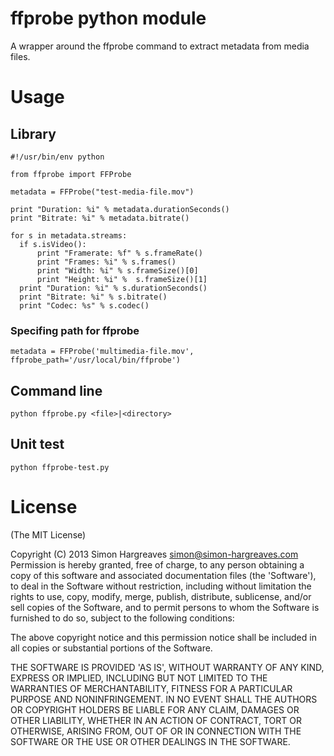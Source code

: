 ffprobe python module
=====================

A wrapper around the ffprobe command to extract metadata from media files.

# Usage

## Library

```
#!/usr/bin/env python

from ffprobe import FFProbe

metadata = FFProbe("test-media-file.mov")

print "Duration: %i" % metadata.durationSeconds()
print "Bitrate: %i" % metadata.bitrate()

for s in metadata.streams:
  if s.isVideo():
      print "Framerate: %f" % s.frameRate()
      print "Frames: %i" % s.frames()
      print "Width: %i" % s.frameSize()[0]
      print "Height: %i" %  s.frameSize()[1]
  print "Duration: %i" % s.durationSeconds()
  print "Bitrate: %i" % s.bitrate()
  print "Codec: %s" % s.codec()
```

### Specifing path for ffprobe
`metadata = FFProbe('multimedia-file.mov', ffprobe_path='/usr/local/bin/ffprobe')`

## Command line
```python ffprobe.py <file>|<directory>```

## Unit test
```python ffprobe-test.py```

# License
(The MIT License)

Copyright (C) 2013 Simon Hargreaves simon@simon-hargreaves.com Permission is hereby granted,
free of charge, to any person obtaining a copy of this software and associated documentation
files (the 'Software'), to deal in the Software without restriction, including without
limitation the rights to use, copy, modify, merge, publish, distribute, sublicense, and/or
sell copies of the Software, and to permit persons to whom the Software is furnished to do
so, subject to the following conditions:

The above copyright notice and this permission notice shall be included in all copies or
substantial portions of the Software.

THE SOFTWARE IS PROVIDED 'AS IS', WITHOUT WARRANTY OF ANY KIND, EXPRESS OR IMPLIED, INCLUDING
BUT NOT LIMITED TO THE WARRANTIES OF MERCHANTABILITY, FITNESS FOR A PARTICULAR PURPOSE AND
NONINFRINGEMENT. IN NO EVENT SHALL THE AUTHORS OR COPYRIGHT HOLDERS BE LIABLE FOR ANY CLAIM,
DAMAGES OR OTHER LIABILITY, WHETHER IN AN ACTION OF CONTRACT, TORT OR OTHERWISE, ARISING FROM,
OUT OF OR IN CONNECTION WITH THE SOFTWARE OR THE USE OR OTHER DEALINGS IN THE SOFTWARE.
